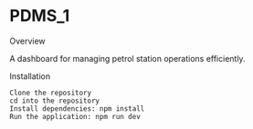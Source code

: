 # PDMS_1

Overview

A dashboard for managing petrol station operations efficiently.

Installation

    Clone the repository
    cd into the repository
    Install dependencies: npm install
    Run the application: npm run dev
